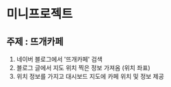 # 미니프로젝트
## 주제 : 뜨개카페 


1. 네이버 블로그에서 '뜨개카페' 검색
2. 블로그 글에서 지도 위치 찍은 정보 가져옴 (위치 좌표)
3. 위치 정보를 가지고 대시보드 지도에 카페 위치 및 정보 제공
